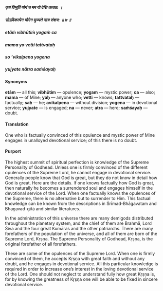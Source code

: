 ##### एतां विभूतिं योगं च मम यो वेत्ति तत्त्वत: ।
##### सोऽविकल्पेन योगेन युज्यते नात्र संशय: ॥ ७ ॥

##### etāṁ vibhūtiṁ yogaṁ ca
##### mama yo vetti tattvataḥ
##### so ’vikalpena yogena
##### yujyate nātra saṁśayaḥ

#### Synonyms

**etām** — all this; **vibhūtim** — opulence; **yogam** — mystic power; **ca** — also; **mama** — of Mine; **yaḥ** — anyone who; **vetti** — knows; **tattvataḥ** — factually; **saḥ** — he; **avikalpena** — without division; **yogena** — in devotional service; **yujyate** — is engaged; **na** — never; **atra** — here; **saṁśayaḥ** — doubt.

#### Translation

One who is factually convinced of this opulence and mystic power of Mine engages in unalloyed devotional service; of this there is no doubt.

#### Purport

The highest summit of spiritual perfection is knowledge of the Supreme Personality of Godhead. Unless one is firmly convinced of the different opulences of the Supreme Lord, he cannot engage in devotional service. Generally people know that God is great, but they do not know in detail how God is great. Here are the details. If one knows factually how God is great, then naturally he becomes a surrendered soul and engages himself in the devotional service of the Lord. When one factually knows the opulences of the Supreme, there is no alternative but to surrender to Him. This factual knowledge can be known from the descriptions in Śrīmad-Bhāgavatam and Bhagavad-gītā and similar literatures.

In the administration of this universe there are many demigods distributed throughout the planetary system, and the chief of them are Brahmā, Lord Śiva and the four great Kumāras and the other patriarchs. There are many forefathers of the population of the universe, and all of them are born of the Supreme Lord, Kṛṣṇa. The Supreme Personality of Godhead, Kṛṣṇa, is the original forefather of all forefathers.

These are some of the opulences of the Supreme Lord. When one is firmly convinced of them, he accepts Kṛṣṇa with great faith and without any doubt, and he engages in devotional service. All this particular knowledge is required in order to increase one’s interest in the loving devotional service of the Lord. One should not neglect to understand fully how great Kṛṣṇa is, for by knowing the greatness of Kṛṣṇa one will be able to be fixed in sincere devotional service.